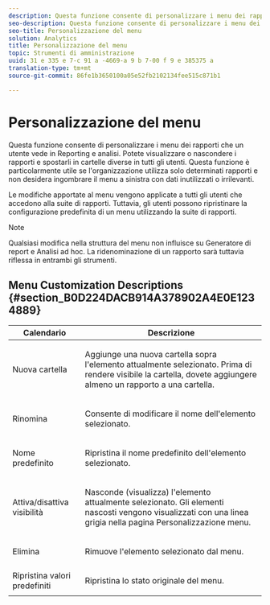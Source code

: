 ```yaml
---
description: Questa funzione consente di personalizzare i menu dei rapporti che un utente vede in Reporting e analisi. Potete visualizzare o nascondere i rapporti e spostarli in cartelle diverse in tutti gli utenti. Questa funzione è particolarmente utile se l'organizzazione utilizza solo determinati rapporti e non desidera ingombrare il menu a sinistra con dati inutilizzati o irrilevanti.
seo-description: Questa funzione consente di personalizzare i menu dei rapporti che un utente vede in Reporting e analisi. Potete visualizzare o nascondere i rapporti e spostarli in cartelle diverse in tutti gli utenti. Questa funzione è particolarmente utile se l'organizzazione utilizza solo determinati rapporti e non desidera ingombrare il menu a sinistra con dati inutilizzati o irrilevanti.
seo-title: Personalizzazione del menu
solution: Analytics
title: Personalizzazione del menu
topic: Strumenti di amministrazione
uuid: 31 e 335 e 7-c 91 a -4669-a 9 b 7-00 f 9 e 385375 a
translation-type: tm+mt
source-git-commit: 86fe1b3650100a05e52fb2102134fee515c871b1

---
```



# Personalizzazione del menu

Questa funzione consente di personalizzare i menu dei rapporti che un utente vede in Reporting e analisi. Potete visualizzare o nascondere i rapporti e spostarli in cartelle diverse in tutti gli utenti. Questa funzione è particolarmente utile se l'organizzazione utilizza solo determinati rapporti e non desidera ingombrare il menu a sinistra con dati inutilizzati o irrilevanti.

Le modifiche apportate al menu vengono applicate a tutti gli utenti che accedono alla suite di rapporti. Tuttavia, gli utenti possono ripristinare la configurazione predefinita di un menu utilizzando la suite di rapporti.

>[!NOTE]
>
>Qualsiasi modifica nella struttura del menu non influisce su Generatore di report e Analisi ad hoc. La ridenominazione di un rapporto sarà tuttavia riflessa in entrambi gli strumenti.

## Menu Customization Descriptions {#section_B0D224DACB914A378902A4E0E1234889}

<table id="table_E609632569EB499184E56618C2CEF742"> 
 <thead> 
  <tr> 
   <th colname="col1" class="entry"> Calendario       </th> 
   <th colname="col2" class="entry"> Descrizione </th> 
  </tr> 
 </thead>
 <tbody> 
  <tr> 
   <td colname="col1"> <span class="wintitle"> Nuova cartella</span> </td> 
   <td colname="col2"> <p> Aggiunge una nuova cartella sopra l'elemento attualmente selezionato. Prima di rendere visibile la cartella, dovete aggiungere almeno un rapporto a una cartella. </p> </td> 
  </tr> 
  <tr> 
   <td colname="col1"> <span class="wintitle"> Rinomina</span> </td> 
   <td colname="col2"> <p> Consente di modificare il nome dell'elemento selezionato. </p> </td> 
  </tr> 
  <tr> 
   <td colname="col1"> <span class="wintitle"> Nome predefinito</span> </td> 
   <td colname="col2"> <p> Ripristina il nome predefinito dell'elemento selezionato. </p> </td> 
  </tr> 
  <tr> 
   <td colname="col1"> <span class="wintitle"> Attiva/disattiva visibilità</span> </td> 
   <td colname="col2"> <p> Nasconde (visualizza) l'elemento attualmente selezionato. Gli elementi nascosti vengono visualizzati con una linea grigia nella pagina Personalizzazione menu. </p> </td> 
  </tr> 
  <tr> 
   <td colname="col1"> <span class="wintitle"> Elimina</span> </td> 
   <td colname="col2"> <p> Rimuove l'elemento selezionato dal menu. </p> </td> 
  </tr> 
  <tr> 
   <td colname="col1"> <span class="wintitle"> Ripristina valori predefiniti</span> </td> 
   <td colname="col2"> <p> Ripristina lo stato originale del menu. </p> </td> 
  </tr> 
 </tbody> 
</table>

